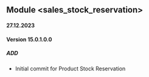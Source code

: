 ## Module <sales_stock_reservation>

#### 27.12.2023
#### Version 15.0.1.0.0
##### ADD

- Initial commit for Product Stock Reservation

